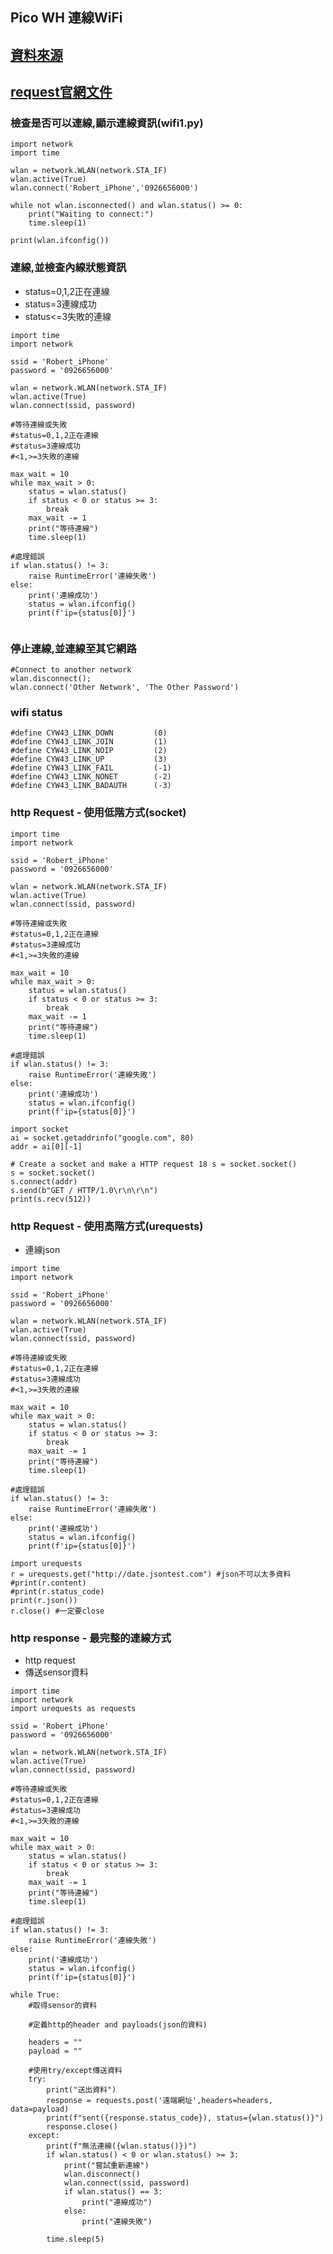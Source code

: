 ## Pico WH 連線WiFi

## [資料來源](https://datasheets.raspberrypi.com/picow/connecting-to-the-internet-with-pico-w.pdf?_gl=1*19bgi4o*_ga*MTE3MTA5OTYzNy4xNzAxOTU5MTI2*_ga_22FD70LWDS*MTcwMjAwMDQzOS4yLjEuMTcwMjAwMTIzOC4wLjAuMA..)

## [request官網文件](https://makeblock-micropython-api.readthedocs.io/en/latest/public_library/Third-party-libraries/urequests.html)

### 檢查是否可以連線,顯示連線資訊(wifi1.py)

```
import network
import time

wlan = network.WLAN(network.STA_IF)
wlan.active(True)
wlan.connect('Robert_iPhone','0926656000')

while not wlan.isconnected() and wlan.status() >= 0:
    print("Waiting to connect:")
    time.sleep(1)
    
print(wlan.ifconfig())
```

### 連線,並檢查內線狀態資訊
- status=0,1,2正在連線
- status=3連線成功
- status<=3失敗的連線 

```
import time
import network

ssid = 'Robert_iPhone'
password = '0926656000'

wlan = network.WLAN(network.STA_IF)
wlan.active(True)
wlan.connect(ssid, password)

#等待連線或失敗
#status=0,1,2正在連線
#status=3連線成功
#<1,>=3失敗的連線

max_wait = 10
while max_wait > 0:
    status = wlan.status()
    if status < 0 or status >= 3:
        break
    max_wait -= 1
    print("等待連線")
    time.sleep(1)

#處理錯誤
if wlan.status() != 3:
    raise RuntimeError('連線失敗')
else:
    print('連線成功')
    status = wlan.ifconfig()
    print(f'ip={status[0]}')
    
```

### 停止連線,並連線至其它網路

```
#Connect to another network
wlan.disconnect();
wlan.connect('Other Network', 'The Other Password')
```

### wifi status

```
#define CYW43_LINK_DOWN         (0)
#define CYW43_LINK_JOIN         (1)
#define CYW43_LINK_NOIP         (2)
#define CYW43_LINK_UP           (3)
#define CYW43_LINK_FAIL         (-1)
#define CYW43_LINK_NONET        (-2)
#define CYW43_LINK_BADAUTH      (-3)
```

### http Request - 使用低階方式(socket)

```
import time
import network

ssid = 'Robert_iPhone'
password = '0926656000'

wlan = network.WLAN(network.STA_IF)
wlan.active(True)
wlan.connect(ssid, password)

#等待連線或失敗
#status=0,1,2正在連線
#status=3連線成功
#<1,>=3失敗的連線

max_wait = 10
while max_wait > 0:
    status = wlan.status()
    if status < 0 or status >= 3:
        break
    max_wait -= 1
    print("等待連線")
    time.sleep(1)

#處理錯誤
if wlan.status() != 3:
    raise RuntimeError('連線失敗')
else:
    print('連線成功')
    status = wlan.ifconfig()
    print(f'ip={status[0]}')
    
import socket
ai = socket.getaddrinfo("google.com", 80)
addr = ai[0][-1]

# Create a socket and make a HTTP request 18 s = socket.socket()
s = socket.socket()
s.connect(addr)
s.send(b"GET / HTTP/1.0\r\n\r\n")
print(s.recv(512))

```

### http Request - 使用高階方式(urequests)

- 連線json

```
import time
import network

ssid = 'Robert_iPhone'
password = '0926656000'

wlan = network.WLAN(network.STA_IF)
wlan.active(True)
wlan.connect(ssid, password)

#等待連線或失敗
#status=0,1,2正在連線
#status=3連線成功
#<1,>=3失敗的連線

max_wait = 10
while max_wait > 0:
    status = wlan.status()
    if status < 0 or status >= 3:
        break
    max_wait -= 1
    print("等待連線")
    time.sleep(1)

#處理錯誤
if wlan.status() != 3:
    raise RuntimeError('連線失敗')
else:
    print('連線成功')
    status = wlan.ifconfig()
    print(f'ip={status[0]}')
    
import urequests
r = urequests.get("http://date.jsontest.com") #json不可以太多資料
#print(r.content)
#print(r.status_code)
print(r.json())
r.close() #一定要close

```

### http response - 最完整的連線方式

- http request
- 傳送sensor資料

```
import time
import network
import urequests as requests

ssid = 'Robert_iPhone'
password = '0926656000'

wlan = network.WLAN(network.STA_IF)
wlan.active(True)
wlan.connect(ssid, password)

#等待連線或失敗
#status=0,1,2正在連線
#status=3連線成功
#<1,>=3失敗的連線

max_wait = 10
while max_wait > 0:
    status = wlan.status()
    if status < 0 or status >= 3:
        break
    max_wait -= 1
    print("等待連線")
    time.sleep(1)

#處理錯誤
if wlan.status() != 3:
    raise RuntimeError('連線失敗')
else:
    print('連線成功')
    status = wlan.ifconfig()
    print(f'ip={status[0]}')
    
while True:
    #取得sensor的資料
    
    #定義http的header and payloads(json的資料)
    
    headers = ""
    payload = ""

    #使用try/except傳送資料
    try:
        print("送出資料")
        response = requests.post('遠端網址',headers=headers, data=payload)
        print(f"sent({response.status_code}), status={wlan.status()}")
        response.close()
    except:
        print(f"無法連線({wlan.status()})")
        if wlan.status() < 0 or wlan.status() >= 3:
            print("嘗試重新連線")
            wlan.disconnect()
            wlan.connect(ssid, password)
            if wlan.status() == 3:
                print("連線成功")
            else:
                print("連線失敗")
        
        time.sleep(5)
        

```
